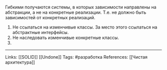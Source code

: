 Гибкими получаются системы, в которых зависимости направлены на абстракции, а не на конкретные реализации. Т.е. не должно быть зависимостей от конкретных реализаций. 

1. Не ссылаться на изменчивые классы. За место этого ссылаться на абстрактные интерфейсы. 
2. Не наследовать изменчивые конкретные классы. 
3. 
___
Links: [[SOLID]] [[Undone]]
Tags: #разработка 
References: [[Чистая архитектура]]